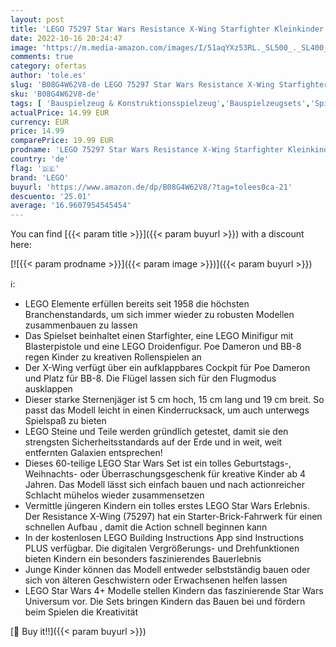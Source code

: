 ```yaml
---
layout: post
title: 'LEGO 75297 Star Wars Resistance X-Wing Starfighter Kleinkinder Spielzeug ab 4 Jahren mit Poe Dameron Minifigur und Droidenfigur BB-8'
date: 2022-10-16 20:24:47
image: 'https://m.media-amazon.com/images/I/51aqYXz53RL._SL500_._SL400_.jpg'
comments: true
category: ofertas
author: 'tole.es'
slug: 'B08G4W62V8-de LEGO 75297 Star Wars Resistance X-Wing Starfighter...'
sku: 'B08G4W62V8-de'
tags: [ 'Bauspielzeug & Konstruktionsspielzeug','Bauspielzeugsets','Spielzeug','lego','🇩🇪', ]
actualPrice: 14.99 EUR
currency: EUR
price: 14.99
comparePrice: 19.99 EUR
prodname: 'LEGO 75297 Star Wars Resistance X-Wing Starfighter Kleinkinder Spielzeug ab 4 Jahren mit Poe Dameron Minifigur und Droidenfigur BB-8'
country: 'de'
flag: '🇩🇪'
brand: 'LEGO'
buyurl: 'https://www.amazon.de/dp/B08G4W62V8/?tag=tolees0ca-21'
descuento: '25.01'
average: '16.9607954545454'
---
```


You can find [{{< param title >}}]({{< param buyurl >}}) with a discount here:

[![{{< param prodname >}}]({{< param image >}})]({{< param buyurl >}})

ℹ️:

- LEGO Elemente erfüllen bereits seit 1958 die höchsten Branchenstandards, um sich immer wieder zu robusten Modellen zusammenbauen zu lassen
- Das Spielset beinhaltet einen Starfighter, eine LEGO Minifigur mit Blasterpistole und eine LEGO Droidenfigur. Poe Dameron und BB-8 regen Kinder zu kreativen Rollenspielen an
- Der X-Wing verfügt über ein aufklappbares Cockpit für Poe Dameron und Platz für BB-8. Die Flügel lassen sich für den Flugmodus ausklappen
- Dieser starke Sternenjäger ist 5 cm hoch, 15 cm lang und 19 cm breit. So passt das Modell leicht in einen Kinderrucksack, um auch unterwegs Spielspaß zu bieten
- LEGO Steine und Teile werden gründlich getestet, damit sie den strengsten Sicherheitsstandards auf der Erde und in weit, weit entfernten Galaxien entsprechen!
- Dieses 60-teilige LEGO Star Wars Set ist ein tolles Geburtstags-, Weihnachts- oder Überraschungsgeschenk für kreative Kinder ab 4 Jahren. Das Modell lässt sich einfach bauen und nach actionreicher Schlacht mühelos wieder zusammensetzen
- Vermittle jüngeren Kindern ein tolles erstes LEGO Star Wars Erlebnis. Der Resistance X-Wing (75297) hat ein Starter-Brick-Fahrwerk für einen schnellen Aufbau , damit die Action schnell beginnen kann
- In der kostenlosen LEGO Building Instructions App sind Instructions PLUS verfügbar. Die digitalen Vergrößerungs- und Drehfunktionen bieten Kindern ein besonders faszinierendes Bauerlebnis
- Junge Kinder können das Modell entweder selbstständig bauen oder sich von älteren Geschwistern oder Erwachsenen helfen lassen
- LEGO Star Wars 4+ Modelle stellen Kindern das faszinierende Star Wars Universum vor. Die Sets bringen Kindern das Bauen bei und fördern beim Spielen die Kreativität

[🛒 Buy it!!]({{< param buyurl >}})
